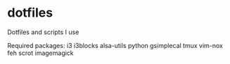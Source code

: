 dotfiles
========

Dotfiles and scripts I use

Required packages:
i3 i3blocks alsa-utils python gsimplecal tmux vim-nox feh scrot imagemagick
